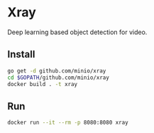 # Xray

Deep learning based object detection for video.

## Install

```sh
go get -d github.com/minio/xray
cd $GOPATH/github.com/minio/xray
docker build . -t xray
```

## Run

```sh
docker run --it --rm -p 8080:8080 xray
```
